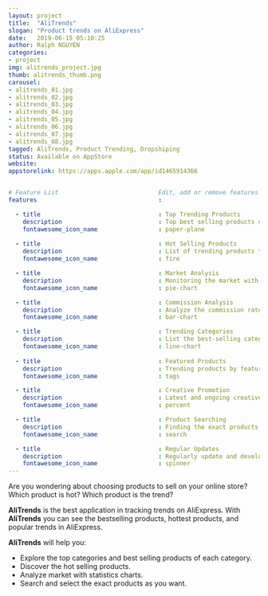 ```yaml
---
layout: project
title:  "AliTrends"
slogan: "Product trends on AliExpress"
date:   2019-06-15 05:10:25
author: Ralph NGUYEN
categories:
- project
img: alitrends_project.jpg
thumb: alitrends_thumb.png
carousel:
- alitrends_01.jpg
- alitrends_02.jpg
- alitrends_03.jpg
- alitrends_04.jpg
- alitrends_05.jpg
- alitrends_06.jpg
- alitrends_07.jpg
- alitrends_08.jpg
tagged: AliTrends, Product Trending, Dropshiping
status: Available on AppStore
website:
appstorelink: https://apps.apple.com/app/id1465914366


# Feature List                            Edit, add or remove features to be presented.
features                                  :

  - title                                 : Top Trending Products
    description                           : Top best selling products on AliExpress.
    fontawesome_icon_name                 : paper-plane
    
  - title                                 : Hot Selling Products
    description                           : List of trending products to sell online and dropshipping.
    fontawesome_icon_name                 : fire

  - title                                 : Market Analysis
    description                           : Monitoring the market with detailed statistics charts.
    fontawesome_icon_name                 : pie-chart

  - title                                 : Commission Analysis
    description                           : Analyze the commission rate of the top categories.
    fontawesome_icon_name                 : bar-chart

  - title                                 : Trending Categories
    description                           : List the best-selling categories based on sales quantity.
    fontawesome_icon_name                 : line-chart
  
  - title                                 : Featured Products
    description                           : Trending products by features (Top Selection, Flash Deals)
    fontawesome_icon_name                 : tags

  - title                                 : Creative Promotion
    description                           : Latest and ongoing creative promotion programs.
    fontawesome_icon_name                 : percent

  - title                                 : Product Searching
    description                           : Finding the exact products you want with advanced filters.
    fontawesome_icon_name                 : search

  - title                                 : Regular Updates
    description                           : Regularly update and develop new features.
    fontawesome_icon_name                 : spinner
---
```


Are you wondering about choosing products to sell on your online store? Which product is hot? Which product is the trend?  

**AliTrends** is the best application in tracking trends on AliExpress. With **AliTrends** you can see the bestselling products, hottest products, and popular trends in AliExpress.
  
**AliTrends** will help you:
* Explore the top categories and best selling products of each category.
* Discover the hot selling products.
* Analyze market with statistics charts.
* Search and select the exact products as you want.

